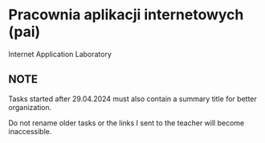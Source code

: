 # Pracownia aplikacji internetowych (pai)
Internet Application Laboratory

## NOTE
Tasks started after 29.04.2024 must also contain a summary title for better organization.

Do not rename older tasks or the links I sent to the teacher will become inaccessible.